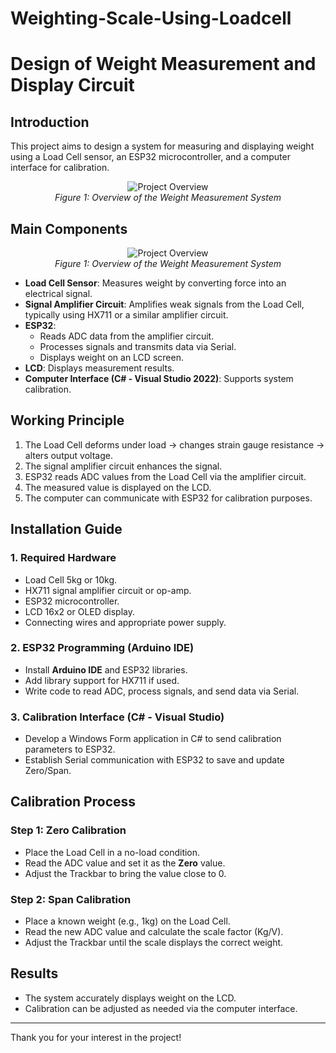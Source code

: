 # Weighting-Scale-Using-Loadcell
# Design of Weight Measurement and Display Circuit

## Introduction
This project aims to design a system for measuring and displaying weight using a Load Cell sensor, an ESP32 microcontroller, and a computer interface for calibration.

<p align="center">
  <img src="https://github.com/user-attachments/assets/808895d1-772b-4e61-aa29-bd4501ab2202" alt="Project Overview">
  <br>
  <em>Figure 1: Overview of the Weight Measurement System</em>
</p>

## Main Components

<p align="center">
  <img src="https://github.com/user-attachments/assets/f25f9b06-2054-491b-ae1d-c2526dfa55e6" alt="Project Overview">
  <br>
  <em>Figure 1: Overview of the Weight Measurement System</em>
</p>

- **Load Cell Sensor**: Measures weight by converting force into an electrical signal.
- **Signal Amplifier Circuit**: Amplifies weak signals from the Load Cell, typically using HX711 or a similar amplifier circuit.
- **ESP32**:
  - Reads ADC data from the amplifier circuit.
  - Processes signals and transmits data via Serial.
  - Displays weight on an LCD screen.
- **LCD**: Displays measurement results.
- **Computer Interface (C# - Visual Studio 2022)**: Supports system calibration.

## Working Principle
1. The Load Cell deforms under load → changes strain gauge resistance → alters output voltage.
2. The signal amplifier circuit enhances the signal.
3. ESP32 reads ADC values from the Load Cell via the amplifier circuit.
4. The measured value is displayed on the LCD.
5. The computer can communicate with ESP32 for calibration purposes.

## Installation Guide
### 1. Required Hardware
- Load Cell 5kg or 10kg.
- HX711 signal amplifier circuit or op-amp.
- ESP32 microcontroller.
- LCD 16x2 or OLED display.
- Connecting wires and appropriate power supply.

### 2. ESP32 Programming (Arduino IDE)
- Install **Arduino IDE** and ESP32 libraries.
- Add library support for HX711 if used.
- Write code to read ADC, process signals, and send data via Serial.

### 3. Calibration Interface (C# - Visual Studio)
- Develop a Windows Form application in C# to send calibration parameters to ESP32.
- Establish Serial communication with ESP32 to save and update Zero/Span.

## Calibration Process
### **Step 1: Zero Calibration**
- Place the Load Cell in a no-load condition.
- Read the ADC value and set it as the **Zero** value.
- Adjust the Trackbar to bring the value close to 0.

### **Step 2: Span Calibration**
- Place a known weight (e.g., 1kg) on the Load Cell.
- Read the new ADC value and calculate the scale factor (Kg/V).
- Adjust the Trackbar until the scale displays the correct weight.

## Results
- The system accurately displays weight on the LCD.
- Calibration can be adjusted as needed via the computer interface.

---
Thank you for your interest in the project! 
